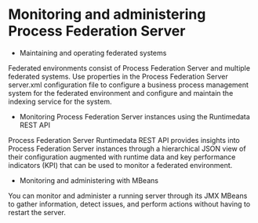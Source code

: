 # Monitoring and administering Process Federation Server

- Maintaining and operating federated systems

Federated environments consist of Process Federation Server and multiple federated systems. Use properties in the Process Federation Server server.xml configuration file to configure a business process management system for the federated environment and configure and maintain the indexing service for the system.
- Monitoring Process Federation Server instances using the Runtimedata REST API

Process Federation Server Runtimedata REST API provides insights into Process Federation Server instances through a hierarchical JSON view of their configuration augmented with runtime data and key performance indicators (KPI) that can be used to monitor a federated environment.
- Monitoring and administering with MBeans

You can monitor and administer a running server through its JMX MBeans to gather information, detect issues, and perform actions without having to restart the server.